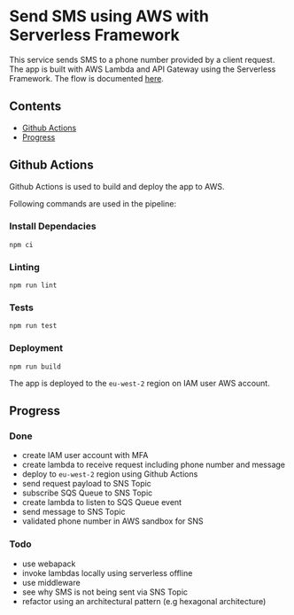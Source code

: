 # Send SMS using AWS with Serverless Framework

This service sends SMS to a phone number provided by a client request. The app is built with AWS Lambda and API Gateway using the Serverless Framework. The flow is documented [here](https://miro.com/app/board/uXjVPmSByMM=/).

## Contents

- [Github Actions](#github-actions)
- [Progress](#progress)

## Github Actions

Github Actions is used to build and deploy the app to AWS.

Following commands are used in the pipeline:

### Install Dependacies

```
npm ci
```

### Linting

```
npm run lint
```

### Tests

```
npm run test
```

### Deployment

```
npm run build
```

The app is deployed to the `eu-west-2` region on IAM user AWS account.

## Progress

### Done

- create IAM user account with MFA
- create lambda to receive request including phone number and message
- deploy to `eu-west-2` region using Github Actions
- send request payload to SNS Topic
- subscribe SQS Queue to SNS Topic
- create lambda to listen to SQS Queue event
- send message to SNS Topic
- validated phone number in AWS sandbox for SNS

### Todo

- use webapack
- invoke lambdas locally using serverless offline
- use middleware
- see why SMS is not being sent via SNS Topic
- refactor using an architectural pattern (e.g hexagonal architecture)
